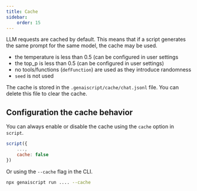 ```yaml
---
title: Cache
sidebar:
    order: 15
---
```


LLM requests are cached by default. This means that if a script generates the same prompt for the same model, the cache may be used.

-   the temperature is less than 0.5 (can be configured in user settings
-   the top_p is less than 0.5 (can be configured in user settings)
-   no tools/functions (`defFunction`) are used as they introduce randomness
-   `seed` is not used

The cache is stored in the `.genaiscript/cache/chat.jsonl` file. You can delete this file to clear the cache.

## Configuration the cache behavior

You can always enable or disable the cache using the `cache` option in `script`.

```js
script({
    ...,
    cache: false
})
```

Or using the `--cache` flag in the CLI.

```sh
npx genaiscript run .... --cache
```
